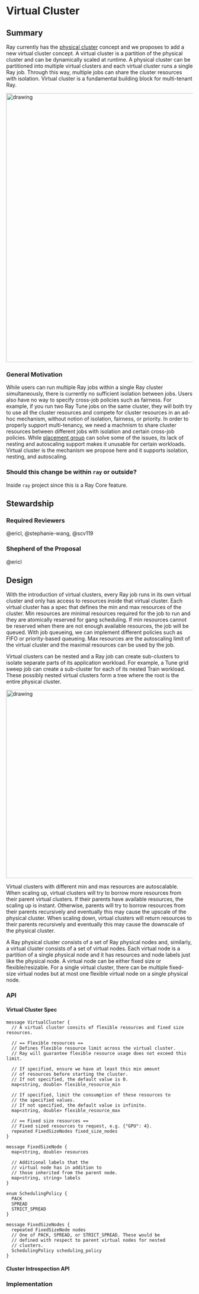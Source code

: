 # Virtual Cluster

## Summary

Ray currently has the [physical cluster](https://docs.ray.io/en/releases-2.9.0/cluster/getting-started.html) concept and we proposes to add a new virtual cluster concept. A virtual cluster is a partition of the physical cluster and can be dynamically scaled at runtime. A physical cluster can be partitioned into multiple virtual clusters and each virtual cluster runs a single Ray job. Through this way, multiple jobs can share the cluster resources with isolation. Virtual cluster is a fundamental building block for multi-tenant Ray.

<img src="https://user-images.githubusercontent.com/898023/291094699-35bac047-5844-4f2c-a794-17cd18e96219.png" alt="drawing" width="726"/>

### General Motivation

While users can run multiple Ray jobs within a single Ray cluster simultaneously, there is currently no sufficient isolation between jobs. Users also have no way to specify cross-job policies such as fairness. For example, if you run two Ray Tune jobs on the same cluster, they will both try to use all the cluster resources and compete for cluster resources in an ad-hoc mechanism, without notion of isolation, fairness, or priority. In order to properly support multi-tenancy, we need a machnism to share cluster resources between different jobs with isolation and certain cross-job policies. While [placement group](https://docs.ray.io/en/releases-2.9.0/ray-core/scheduling/placement-group.html) can solve some of the issues, its lack of nesting and autoscaling support makes it unusable for certain workloads. Virtual cluster is the mechanism we propose here and it supports isolation, nesting, and autoscaling.

### Should this change be within `ray` or outside?

Inside `ray` project since this is a Ray Core feature.

## Stewardship

### Required Reviewers

@ericl, @stephanie-wang, @scv119

### Shepherd of the Proposal

@ericl

## Design

With the introduction of virtual clusters, every Ray job runs in its own virtual cluster and only has access to resources inside that virtual cluster. Each virtual cluster has a spec that defines the min and max resources of the cluster. Min resources are minimal resources required for the job to run and they are atomically reserved for gang scheduling. If min resources cannot be reserved when there are not enough available resources, the job will be queued. With job queueing, we can implement different policies such as FIFO or priority-based queueing. Max resources are the autoscaling limit of the virtual cluster and the maximal resources can be used by the job.

Virtual clusters can be nested and a Ray job can create sub-clusters to isolate separate parts of its application workload. For example, a Tune grid sweep job can create a sub-cluster for each of its nested Train workload. These possibly nested virtual clusters form a tree where the root is the entire physical cluster.

<img src="https://user-images.githubusercontent.com/898023/291139618-0be11470-db09-466d-8c2c-37b9e5b3765c.png" alt="drawing" width="508"/>

Virtual clusters with different min and max resources are autoscalable. When scaling up, virtual clusters will try to borrow more resources from their parent virtual clusters. If their parents have available resources, the scaling up is instant. Otherwise, parents will try to borrow resources from their parents recursively and eventually this may cause the upscale of the physical cluster. When scaling down, virtual clusters will return resources to their parents recursively and eventually this may cause the downscale of the physical cluster.

A Ray physical cluster consists of a set of Ray physical nodes and, similarly, a virtual cluster consists of a set of virtual nodes. Each virtual node is a partition of a single physical node and it has resources and node labels just like the physical node. A virtual node can be either fixed size or flexible/resizable. For a single virtual cluster, there can be multiple fixed-size virtual nodes but at most one flexible virtual node on a single physical node.

### API

#### Virtual Cluster Spec

```
message VirtualCluster {
  // A virtual cluster consits of flexible resources and fixed size resources.

  // == Flexible resources ==
  // Defines flexible resource limit across the virtual cluster.
  // Ray will guarantee flexible resource usage does not exceed this limit.

  // If specified, ensure we have at least this min amount
  // of resources before starting the cluster.
  // If not specified, the default value is 0.
  map<string, double> flexible_resource_min

  // If specified, limit the consumption of these resources to
  // the specified values.
  // If not specified, the default value is infinite.
  map<string, double> flexible_resource_max

  // == Fixed size resources ==
  // Fixed sized resources to request, e.g. {"GPU": 4}.
  repeated FixedSizeNodes fixed_size_nodes
}

message FixedSizeNode {
  map<string, double> resources
  
  // Additional labels that the 
  // virtual node has in addition to
  // those inherited from the parent node.
  map<string, string> labels
}

enum SchedulingPolicy {
  PACK
  SPREAD
  STRICT_SPREAD
}

message FixedSizeNodes {
  repeated FixedSizeNode nodes
  // One of PACK, SPREAD, or STRICT_SPREAD. These would be
  // defined with respect to parent virtual nodes for nested
  // clusters.
  SchedulingPolicy scheduling_policy
}
```

#### Cluster Introspection API

### Implementation
